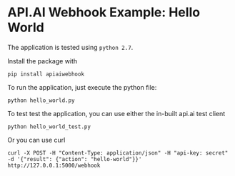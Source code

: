 # API.AI Webhook Example: Hello World

The application is tested using `python 2.7`.

Install the package with 
    
    pip install apiaiwebhook
    
To run the application, just execute the python file:
    
    python hello_world.py
    
To test test the application, you can use either the in-built api.ai test client
    
    python hello_world_test.py
    
Or you can use curl
    
    curl -X POST -H "Content-Type: application/json" -H "api-key: secret" -d '{"result": {"action": "hello-world"}}' http://127.0.0.1:5000/webhook
